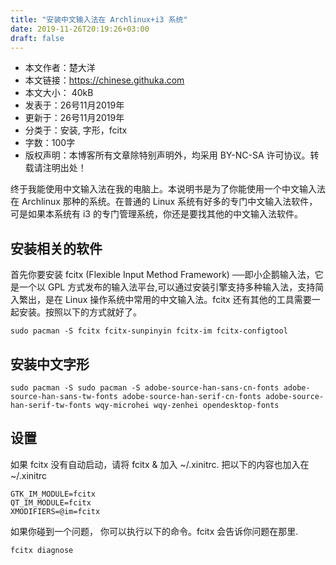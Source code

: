 ```yaml
---
title: "安装中文输入法在 Archlinux+i3 系统"
date: 2019-11-26T20:19:26+03:00
draft: false
---
```

* 本文作者：楚大洋
* 本文链接：https://chinese.githuka.com
* 本文大小： 40kB
* 发表于：26号11月2019年
* 更新于：26号11月2019年
* 分类于：安装, 字形，fcitx
* 字数：100字
* 版权声明：本博客所有文章除特别声明外，均采用 BY-NC-SA 许可协议。转载请注明出处！

终于我能使用中文输入法在我的电脑上。本说明书是为了你能使用一个中文输入法在 Archlinux 那种的系统。在普通的 Linux 系统有好多的专门中文输入法软件，可是如果本系统有 i3 的专门管理系统，你还是要找其他的中文输入法软件。

## 安装相关的软件

首先你要安装 fcitx (Flexible Input Method Framework) ──即小企鹅输入法，它是一个以 GPL 方式发布的输入法平台,可以通过安装引擎支持多种输入法，支持简入繁出，是在 Linux 操作系统中常用的中文输入法。fcitx 还有其他的工具需要一起安装。按照以下的方式就好了。

```
sudo pacman -S fcitx fcitx-sunpinyin fcitx-im fcitx-configtool
```
## 安装中文字形

```
sudo pacman -S sudo pacman -S adobe-source-han-sans-cn-fonts adobe-source-han-sans-tw-fonts adobe-source-han-serif-cn-fonts adobe-source-han-serif-tw-fonts wqy-microhei wqy-zenhei opendesktop-fonts
```

## 设置

如果 fcitx 没有自动启动，请将 fcitx & 加入 ~/.xinitrc. 把以下的内容也加入在 ~/.xinitrc

```
GTK_IM_MODULE=fcitx
QT_IM_MODULE=fcitx
XMODIFIERS=@im=fcitx
```

如果你碰到一个问题， 你可以执行以下的命令。fcitx 会告诉你问题在那里.

```
fcitx diagnose
```
